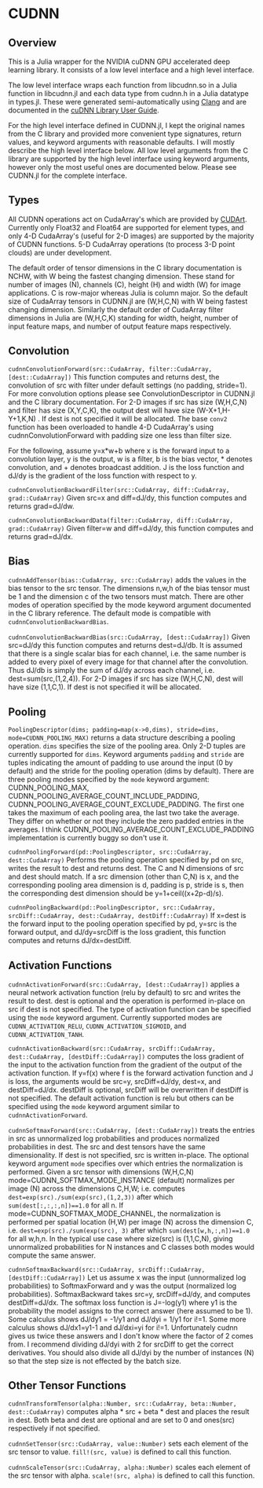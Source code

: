 # CUDNN

<!---
[![Build Status](https://travis-ci.org/denizyuret/CUDNN.jl.svg?branch=master)](https://travis-ci.org/denizyuret/CUDNN.jl)
--->

## Overview

This is a Julia wrapper for the NVIDIA cuDNN GPU accelerated deep
learning library.  It consists of a low level interface and a high
level interface.  

The low level interface wraps each function from libcudnn.so in a
Julia function in libcudnn.jl and each data type from cudnn.h in a
Julia datatype in types.jl.  These were generated semi-automatically
using [Clang](https://github.com/ihnorton/Clang.jl) and are documented
in the [cuDNN Library User Guide](https://developer.nvidia.com/cuDNN).

For the high level interface defined in CUDNN.jl, I kept the original
names from the C library and provided more convenient type signatures,
return values, and keyword arguments with reasonable defaults.  I will
mostly describe the high level interface below.  All low level
arguments from the C library are supported by the high level interface
using keyword arguments, however only the most useful ones are
documented below.  Please see CUDNN.jl for the complete interface.

## Types

All CUDNN operations act on CudaArray's which are provided by
[CUDArt](https://github.com/JuliaGPU/CUDArt.jl).  Currently only
Float32 and Float64 are supported for element types, and only 4-D
CudaArray's (useful for 2-D images) are supported by the majority of
CUDNN functions.  5-D CudaArray operations (to process 3-D point
clouds) are under development.

The default order of tensor dimensions in the C library documentation
is NCHW, with W being the fastest changing dimension.  These stand for
number of images (N), channels (C), height (H) and width (W) for image
applications.  C is row-major whereas Julia is column major.  So the
default size of CudaArray tensors in CUDNN.jl are (W,H,C,N) with W
being fastest changing dimension.  Similarly the default order of
CudaArray filter dimensions in Julia are (W,H,C,K) standing for width,
height, number of input feature maps, and number of output feature
maps respectively.

## Convolution

`cudnnConvolutionForward(src::CudaArray, filter::CudaArray,
[dest::CudaArray])` This function computes and returns dest, the
convolution of src with filter under default settings (no padding,
stride=1).  For more convolution options please see
ConvolutionDescriptor in CUDNN.jl and the C library documentation.
For 2-D images if src has size (W,H,C,N) and filter has size
(X,Y,C,K), the output dest will have size (W-X+1,H-Y+1,K,N) .  If dest
is not specified it will be allocated.  The base `conv2` function has
been overloaded to handle 4-D CudaArray's using
cudnnConvolutionForward with padding size one less than filter size.

For the following, assume y=x*w+b where x is the forward input to a
convolution layer, y is the output, w is a filter, b is the bias
vector, * denotes convolution, and + denotes broadcast addition.  J is
the loss function and dJ/dy is the gradient of the loss function with
respect to y.

`cudnnConvolutionBackwardFilter(src::CudaArray, diff::CudaArray,
grad::CudaArray)` Given src=x and diff=dJ/dy, this function computes
and returns grad=dJ/dw.

`cudnnConvolutionBackwardData(filter::CudaArray, diff::CudaArray,
grad::CudaArray)` Given filter=w and diff=dJ/dy, this function
computes and returns grad=dJ/dx.


## Bias

`cudnnAddTensor(bias::CudaArray, src::CudaArray)` adds the values in
the bias tensor to the src tensor.  The dimensions n,w,h of the bias
tensor must be 1 and the dimension c of the two tensors must match.
There are other modes of operation specified by the mode keyword
argument documented in the C library reference.  The default mode is
compatible with `cudnnConvolutionBackwardBias`.

`cudnnConvolutionBackwardBias(src::CudaArray, [dest::CudaArray])`
Given src=dJ/dy this function computes and returns dest=dJ/db.  It is
assumed that there is a single scalar bias for each channel, i.e. the
same number is added to every pixel of every image for that channel
after the convolution.  Thus dJ/db is simply the sum of dJ/dy across
each channel, i.e. dest=sum(src,(1,2,4)).  For 2-D images if src has
size (W,H,C,N), dest will have size (1,1,C,1).  If dest is not
specified it will be allocated.


## Pooling

`PoolingDescriptor(dims; padding=map(x->0,dims), stride=dims,
mode=CUDNN_POOLING_MAX)` returns a data structure describing a pooling
operation.  `dims` specifies the size of the pooling area.  Only 2-D
tuples are currently supported for `dims`.  Keyword arguments
`padding` and `stride` are tuples indicating the amount of padding to
use around the input (0 by default) and the stride for the pooling
operation (dims by default).  There are three pooling modes specified
by the `mode` keyword argument: CUDNN_POOLING_MAX,
CUDNN_POOLING_AVERAGE_COUNT_INCLUDE_PADDING,
CUDNN_POOLING_AVERAGE_COUNT_EXCLUDE_PADDING.  The first one takes the
maximum of each pooling area, the last two take the average.  They
differ on whether or not they include the zero padded entries in the
averages.  I think CUDNN_POOLING_AVERAGE_COUNT_EXCLUDE_PADDING
implementation is currently buggy so don't use it.

`cudnnPoolingForward(pd::PoolingDescriptor, src::CudaArray,
dest::CudaArray)` Performs the pooling operation specified by pd on
src, writes the result to dest and returns dest.  The C and N
dimensions of src and dest should match.  If a src dimension (other
than C,N) is x, and the corresponding pooling area dimension is d,
padding is p, stride is s, then the corresponding dest dimension
should be y=1+ceil((x+2p-d)/s).

`cudnnPoolingBackward(pd::PoolingDescriptor, src::CudaArray,
srcDiff::CudaArray, dest::CudaArray, destDiff::CudaArray)` If x=dest
is the forward input to the pooling operation specified by pd, y=src
is the forward output, and dJ/dy=srcDiff is the loss gradient, this
function computes and returns dJ/dx=destDiff.

## Activation Functions

`cudnnActivationForward(src::CudaArray, [dest::CudaArray])` applies a
neural network activation function (relu by default) to src and writes
the result to dest.  dest is optional and the operation is performed
in-place on src if dest is not specified.  The type of activation
function can be specified using the `mode` keyword argument.
Currently supported modes are `CUDNN_ACTIVATION_RELU`,
`CUDNN_ACTIVATION_SIGMOID`, and `CUDNN_ACTIVATION_TANH`.

`cudnnActivationBackward(src::CudaArray, srcDiff::CudaArray,
dest::CudaArray, [destDiff::CudaArray])` computes the loss gradient of
the input to the activation function from the gradient of the output
of the activation function.  If y=f(x) where f is the forward
activation function and J is loss, the arguments would be src=y,
srcDiff=dJ/dy, dest=x, and destDiff=dJ/dx.  destDiff is optional,
srcDiff will be overwritten if destDiff is not specified.  The default
activation function is relu but others can be specified using the
`mode` keyword argument similar to `cudnnActivationForward`.

`cudnnSoftmaxForward(src::CudaArray, [dest::CudaArray])` treats the
entries in src as unnormalized log probabilities and produces
normalized probabilities in dest.  The src and dest tensors have the
same dimensionality.  If dest is not specified, src is written
in-place.  The optional keyword argument `mode` specifies over which
entries the normalization is performed.  Given a src tensor with
dimensions (W,H,C,N) mode=CUDNN_SOFTMAX_MODE_INSTANCE (default)
normalizes per image (N) across the dimensions C,H,W; i.e. computes
`dest=exp(src)./sum(exp(src),(1,2,3))` after which
`sum(dest[:,:,:,n])==1.0` for all n.  If
mode=CUDNN_SOFTMAX_MODE_CHANNEL, the normalization is performed per
spatial location (H,W) per image (N) across the dimension C,
i.e. `dest=exp(src)./sum(exp(src), 3)` after which
`sum(dest[w,h,:,n])==1.0` for all w,h,n.  In the typical use case
where size(src) is (1,1,C,N), giving unnormalized probabilities for N
instances and C classes both modes would compute the same answer.

`cudnnSoftmaxBackward(src::CudaArray, srcDiff::CudaArray,
[destDiff::CudaArray])` Let us assume x was the input (unnormalized
log probabilities) to SoftmaxForward and y was the output (normalized
log probabilities).  SoftmaxBackward takes src=y, srcDiff=dJ/dy, and
computes destDiff=dJ/dx.  The softmax loss function is J=-log(y1)
where y1 is the probability the model assigns to the correct answer
(here assumed to be 1).  Some calculus shows dJ/dy1 = -1/y1 and dJ/dyi
= 1/y1 for i!=1.  Some more calculus shows dJ/dx1=y1-1 and dJ/dxi=yi
for i!=1.  Unfortunately cudnn gives us twice these answers and I
don't know where the factor of 2 comes from.  I recommend dividing
dJ/dyi with 2 for srcDiff to get the correct derivatives.  You should
also divide all dJ/dyi by the number of instances (N) so that the step
size is not effected by the batch size.

## Other Tensor Functions

`cudnnTransformTensor(alpha::Number, src::CudaArray, beta::Number,
dest::CudaArray)` computes alpha * src + beta * dest and places the
result in dest.  Both beta and dest are optional and are set to 0 and
ones(src) respectively if not specified.

`cudnnSetTensor(src::CudaArray, value::Number)` sets each element of
the src tensor to value.  `fill!(src, value)` is defined to call this
function.

`cudnnScaleTensor(src::CudaArray, alpha::Number)` scales each element
of the src tensor with alpha.  `scale!(src, alpha)` is defined to call
this function.


